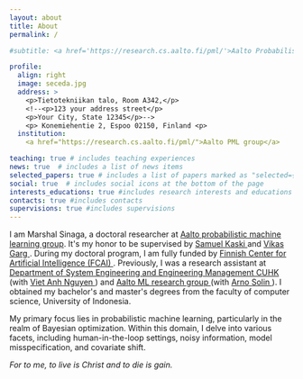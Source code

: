 ```yaml
---
layout: about
title: About
permalink: /

#subtitle: <a href='https://research.cs.aalto.fi/pml/'>Aalto Probabilistic Machine Learning group</a>

profile:
  align: right
  image: seceda.jpg
  address: >
    <p>Tietotekniikan talo, Room A342,</p>
    <!--<p>123 your address street</p>
    <p>Your City, State 12345</p>-->
    <p> Konemiehentie 2, Espoo 02150, Finland <p>
  institution:
    <a href="https://research.cs.aalto.fi/pml/">Aalto PML group</a>

teaching: true # includes teaching experiences
news: true  # includes a list of news items
selected_papers: true # includes a list of papers marked as "selected={true}"
social: true  # includes social icons at the bottom of the page
interests_educations: true #includes research interests and educations
contacts: true #includes contacts
supervisions: true #includes supervisions 
---
```


I am Marshal Sinaga, a doctoral researcher at <a href='https://research.cs.aalto.fi/pml/'>Aalto probabilistic machine learning group</a>. It's my honor to be supervised by <a href='https://research.aalto.fi/en/persons/samuel-kaski'> Samuel Kaski </a> and <a href='https://research.aalto.fi/en/persons/vikas-garg'> Vikas Garg </a>. During my doctoral program, I am fully funded by <a href='https://fcai.fi/'> Finnish Center for Artificial Intelligence (FCAI) </a>. Previously, I was a research assistant at <a href='https://www.se.cuhk.edu.hk/'>Department of System Engineering and Engineering Management CUHK</a> (with <a href='https://www.vietanhnguyen.net/'> Viet Anh Nguyen </a>) and <a href='https://users.aalto.fi/~asolin/group/'>Aalto ML research group </a> (with <a href='https://users.aalto.fi/~asolin/'> Arno Solin </a>). I obtained my bachelor's and master's degrees from the faculty of computer science, University of Indonesia. 

My primary focus lies in probabilistic machine learning, particularly in the realm of Bayesian optimization. Within this domain, I delve into various facets, including human-in-the-loop settings, noisy information, model misspecification, and covariate shift.

*For to me, to live is Christ and to die is gain.*
